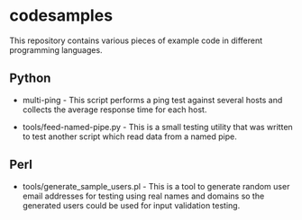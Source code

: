 # codesamples

This repository contains various pieces of example code in different
programming languages.

## Python

* multi-ping - This script performs a ping test against several hosts and
collects the average response time for each host.

* tools/feed-named-pipe.py - This is a small testing utility that was written
to test another script which read data from a named pipe.

## Perl

* tools/generate_sample_users.pl - This is a tool to generate random user email
addresses for testing using real names and domains so the generated users
could be used for input validation testing.
